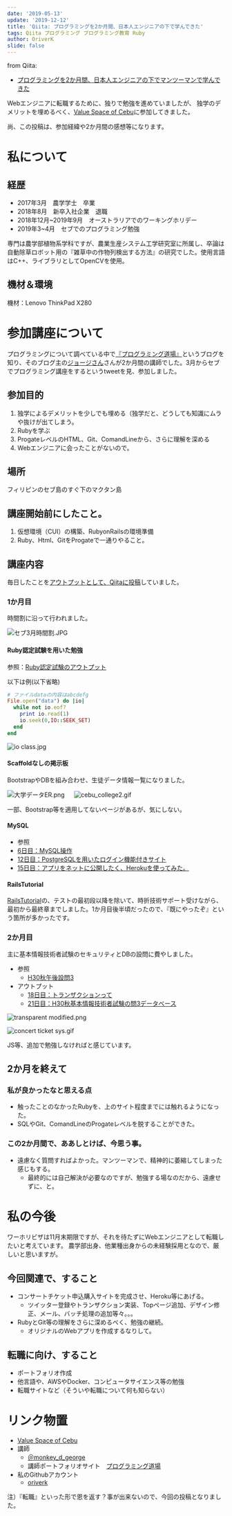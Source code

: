 ```yaml
---
date: '2019-05-13'
update: '2019-12-12'
title: 'Qiita: プログラミングを2か月間、日本人エンジニアの下で学んできた'
tags: Qiita プログラミング プログラミング教育 Ruby
author: OriverK
slide: false
---
```


from Qiita: 
- [プログラミングを2か月間、日本人エンジニアの下でマンツーマンで学んできた](https://qiita.com/OriverK/items/30d8941c7799c9aa6dfd)

Webエンジニアに転職するために、独りで勉強を進めていましたが、
独学のデメリットを埋めるべく、[Value Space of Cebu](http://value-space.net/)に参加してきました。

尚、この投稿は、参加経緯や2か月間の感想等になります。

# 私について
## 経歴
- 2017年3月　農学学士　卒業
- 2018年8月　新卒入社企業　退職
- 2018年12月~2019年9月　オーストラリアでのワーキングホリデー
- 2019年3~4月　セブでのプログラミング勉強

専門は農学部植物系学科ですが、農業生産システム工学研究室に所属し、卒論は自動除草ロボット用の『雑草中の作物列検出する方法』の研究でした。使用言語はC++、ライブラリとしてOpenCVを使用。

## 機材＆環境
機材：Lenovo ThinkPad X280

# 参加講座について
プログラミングについて調べている中で[『プログラミング道場』](https://programming-dojo.com/)というブログを知り、そのブログ主の[ジョージさん](https://twitter.com/monkey_d_george)さんが2か月間の講師でした。3月からセブでプログラミング講座をするというtweetを見、参加しました。

## 参加目的
1. 独学によるデメリットを少しでも埋める（独学だと、どうしても知識にムラや抜けが出てしまう。
2. Rubyを学ぶ
3. ProgateレベルのHTML、Git、ComandLineから、さらに理解を深める
4. Webエンジニアに会ったことがないので。

## 場所
フィリピンのセブ島のすぐ下のマクタン島

## 講座開始前にしたこと。
1. 仮想環境（CUI）の構築、RubyonRailsの環境準備
2. Ruby、Html、GitをProgateで一通りやること。

## 講座内容
毎日したことを[アウトプットとして、Qiitaに投稿](https://qiita.com/OriverK)していました。

### 1か月目
時間割に沿って行われました。

![セブ3月時間割.JPG](https://qiita-image-store.s3.ap-northeast-1.amazonaws.com/0/294402/8e2b88fe-a131-9b3e-2ff6-d0c33f0678e5.jpeg)

#### Ruby認定試験を用いた勉強
参照：[Ruby認定試験のアウトプット](https://qiita.com/search?utf8=%E2%9C%93&sort=&q=OriverK+Ruby%E8%AA%8D%E5%AE%9A%E8%A9%A6%E9%A8%93)

以下は例(以下省略)

```rb
# ファイルdataの内容はabcdefg
File.open("data") do |io|
  while not io.eof?
    print io.read(1)
    io.seek(0,IO::SEEK_SET)
  end
end
```

![io class.jpg](https://qiita-image-store.s3.ap-northeast-1.amazonaws.com/0/294402/20aca7c1-1a4f-2d8f-e4fb-87269d1c8c22.jpeg)

#### Scaffoldなしの掲示板
BootstrapやDBを組み合わせ、生徒データ情報一覧になりました。

![大学データER.png](https://qiita-image-store.s3.ap-northeast-1.amazonaws.com/0/294402/58f9099f-3008-072c-86ed-374f9649e0cc.png)
　
![cebu_college2.gif](https://qiita-image-store.s3.ap-northeast-1.amazonaws.com/0/294402/0d09f4aa-00a9-9fec-1a5e-08ec85277191.gif)

一部、Bootstrap等を適用してないページがあるが、気にしない。

#### MySQL
- 参照
- [6日目：MySQL操作](https://qiita.com/OriverK/items/8c35aae3cbe05a1a28ce)
- [12日目：PostgreSQLを用いたログイン機能付きサイト](https://qiita.com/OriverK/items/ef1883408ea924376c1c)
- [15日目：アプリをネットに公開したく、Herokuを使ってみた。](https://qiita.com/OriverK/items/03c39ffbccb13c653d92)

#### RailsTutorial
[RailsTutorial](https://railstutorial.jp/)の、テストの最初段以降を除いて、時折技術サポート受けながら、最初から最終章までしました。1か月目後半頃だったので、『既にやったぞ』という箇所が多かったです。

### 2か月目
主に基本情報技術者試験のセキュリティとDBの設問に費やしました。

- 参照
    - [H30秋午後設問3](https://www.jitec.ipa.go.jp/1_04hanni_sukiru/mondai_kaitou_2018h30_2/2018h30a_fe_pm_qs.pdf)
- アウトプット
    - [18日目：トランザクションって](https://qiita.com/OriverK/items/2359c9159b55c74f15d1)
    - [21日目：H30秋基本情報技術者試験の問3データベース](https://qiita.com/OriverK/items/6efe454be2d6be84ceb5)

![transparent modified.png](https://qiita-image-store.s3.ap-northeast-1.amazonaws.com/0/294402/b3f62973-9ed7-55fc-47a9-1b072a52331f.png)

![concert ticket sys.gif](https://qiita-image-store.s3.ap-northeast-1.amazonaws.com/0/294402/60bc5d1d-e602-2a9d-c199-9227a7ff8e56.gif)

JS等、追加で勉強しなければと感じています。

## 2か月を終えて
### 私が良かったなと思える点
- 触ったことのなかったRubyを、上のサイト程度までには触れるようになった。
- SQLやGit、ComandLineのProgateレベルを脱することができた。

### この2か月間で、ああしとけば、今思う事。
- 遠慮なく質問すればよかった。マンツーマンで、精神的に萎縮してしまった感じもする。
    - 最終的には自己解決が必要なのですが、勉強する場なのだから、遠慮せずに、と。

# 私の今後
ワーホリビザは11月末期限ですが、それを待たずにWebエンジニアとして転職したいと考えています。
農学部出身、他業種出身からの未経験採用となので、厳しいと思いますが。

## 今回関連で、すること
- コンサートチケット申込購入サイトを完成させ、Heroku等にあげる。
    - ツイッター登録やトランザクション実装、Topページ追加、デザイン修正、メール、バッチ処理の追加等々。。。
- RubyとGit等の理解をさらに深めるべく、勉強の継続。
    - オリジナルのWebアプリを作成するなりして。

## 転職に向け、すること
- ポートフォリオ作成
- 他言語や、AWSやDocker、コンピュータサイエンス等の勉強
- 転職サイトなど（そういや転職について何も知らない）

# リンク物置
- [Value Space of Cebu](http://value-space.net/)
- 講師
    - [＠monkey_d_george](https://twitter.com/monkey_d_george)
    - 講師ポートフォリオサイト　[プログラミング道場](https://programming-dojo.com/%E7%A7%81%E3%81%AE%E3%83%9D%E3%83%BC%E3%83%88%E3%83%95%E3%82%A9%E3%83%AA%E3%82%AA/)
- 私のGithubアカウント
    - [oriverk](https://github.com/oriverk)

注）『転職』といった形で恩を返す？事が出来ないので、今回の投稿となりました。
